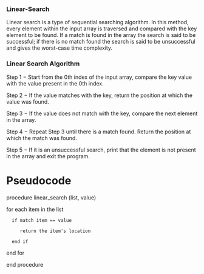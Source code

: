 ### Linear-Search
Linear search is a type of sequential searching algorithm. In this method, every element within the input array is traversed and compared with the key element to be found. If a match is found in the array the search is said to be successful; if there is no match found the search is said to be unsuccessful and gives the worst-case time complexity.
### Linear Search Algorithm

Step 1 − Start from the 0th index of the input array, compare the key value with the value present in the 0th index.

Step 2 − If the value matches with the key, return the position at which the value was found.

Step 3 − If the value does not match with the key, compare the next element in the array.

Step 4 − Repeat Step 3 until there is a match found. Return the position at which the match was found.

Step 5 − If it is an unsuccessful search, print that the element is not present in the array and exit the program.

# Pseudocode
procedure linear_search (list, value)

   for each item in the list
   
      if match item == value
      
         return the item's location
         
      end if
      
   end for
   
end procedure
